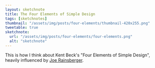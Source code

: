 ```yaml
---
layout: sketchnote
title: The Four Elements of Simple Design
tags: [sketchnotes]
thumbnail: "/assets/img/posts/four-elements/thumbnail-420x255.png"
tweetable: true
sketchnote:
  url: "/assets/img/posts/four-elements/four-elements.png"
  alt: "sketchnote"
---
```


This is how I think about Kent Beck's "Four Elements of Simple Design", heavily influenced by
<a href="https://blog.jbrains.ca/permalink/the-four-elements-of-simple-design">Joe Rainsberger</a>.
